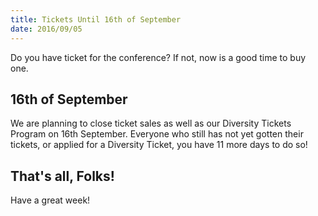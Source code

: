 ```yaml
---
title: Tickets Until 16th of September
date: 2016/09/05
---
```


Do you have ticket for the conference? If not, now is a good time to buy one.

## 16th of September

We are planning to close ticket sales as well as our Diversity Tickets
Program on 16th September. Everyone who still has not yet gotten their
tickets, or applied for a Diversity Ticket, you have 11 more days to do so!

## That's all, Folks!

Have a great week!
